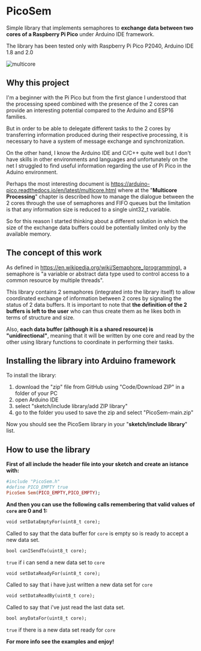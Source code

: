 # PicoSem
Simple library that implements semaphores to **exchange data between two cores of a Raspberry Pi Pico** under Arduino IDE framework.

The library has been tested only with Raspberry Pi Pico P2040,  Arduino IDE 1.8 and 2.0

![multicore](https://user-images.githubusercontent.com/94467184/227287932-86e3caef-43c6-4c5b-bab0-bbf243b89ef1.jpg)

## **Why this project**
I'm a beginner with the Pi Pico but from the first glance I understood that the processing speed combined with the presence of the 2 cores can provide an interesting potential compared to the Arduino and ESP16 families.

But in order to be able to delegate different tasks to the 2 cores by transferring information produced during their respective processing, it is necessary to have a system of message exchange and synchronization.

On the other hand, I know the Arduino IDE and C/C++ quite well but I don't have skills in other environments and languages and unfortunately on the net I struggled to find useful information regarding the use of Pi Pico in the Aduino environment.

Perhaps the most interesting document is https://arduino-pico.readthedocs.io/en/latest/multicore.html where at the "**Multicore Processing**" chapter is described how to manage the dialogue between the 2 cores through the use of semaphores and FIFO queues but the limitation is that any information size is reduced to a single uint32_t variable.

So for this reason I started thinking about a different solution in which the size of the exchange data buffers could be potentially limited only by the available memory.

## **The concept of this work**
As defined in https://en.wikipedia.org/wiki/Semaphore_(programming), a semaphore is "a variable or abstract data type used to control access to a common resource by multiple threads".

This library contains 2 semaphores (integrated into the library itself) to allow coordinated exchange of information between 2 cores by signaling the status of 2 data buffers.
It is important to note that **the definition of the 2 buffers is left to the user** who can thus create them as he likes both in terms of structure and size.

Also, **each data buffer (although it is a shared resource) is "unidirectional"**, meaning that it will be written by one core and read by the other using library functions to coordinate in performing their tasks.

## **Installing the library into Arduino framework**
To install the library:

1. download the "zip" file from GitHub using "Code/Download ZIP" in a folder of your PC
2. open Arduino IDE
3. select "sketch/include library/add ZIP library"
4. go to the folder you used to save the zip and select "PicoSem-main.zip"

Now you should see the PicoSem library in your "**sketch/include library**" list.

## **How to use the library**
**First of all include the header file into your sketch and create an istance with:**
```ruby
#include "PicoSem.h"
#define PICO_EMPTY true
PicoSem Sem(PICO_EMPTY,PICO_EMPTY);
```
**And then you can use the following calls remembering that valid values of `core` are 0 and 1:**
```ruby
void setDataEmptyFor(uint8_t core);
```
Called to say that the data buffer for `core` is empty so is ready to accept a new data set.
```ruby
bool canISendTo(uint8_t core);
```
`true` if i can send a new data set to `core`
```ruby
void setDataReadyFor(uint8_t core);
```
Called to say that i have just written a new data set for `core`
```ruby
void setDataReadBy(uint8_t core);
```
Called to say that i've just read the last data set.
```ruby
bool anyDataFor(uint8_t core);
```
`true` if there is a new data set ready for `core`

**For more info see the examples and enjoy!**
